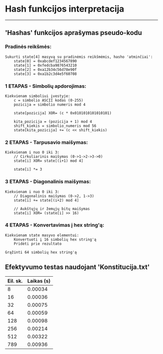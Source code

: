 # Hash funkcijos interpretacija
----
## 'Hashas' funkcijos aprašymas pseudo-kodu

### Pradinės reikšmės:
```
Sukurti state[4] masyvą su pradinėmis reikšmėmis, hasho 'atminčiai':
    state[0] = 0xabcdef1234567890
    state[1] = 0xfedcba9876543210  
    state[2] = 0xa12b34c56d78e90f
    state[3] = 0xa1b2c3d4e5f60708
```

### 1 ETAPAS - Simbolių apdorojimas:
```
Kiekvienam simboliui įvestyje:
    c = simbolio ASCII kodas (0-255)
    pozicija = simbolio numeris mod 4
    
    state[pozicija] XOR= (c * 0x0101010101010101)
    
    kita_pozicija = (pozicija + 1) mod 4
    shift_kiekis = simbolio_numeris mod 56
    state[kita_pozicija] += (c << shift_kiekis)
```

### 2 ETAPAS - Tarpusavio maišymas:
```
Kiekvienam i nuo 0 iki 3:
    // Cirkuliarinis maišymas (0->1->2->3->0)
    state[i] XOR= state[(i+1) mod 4]
    
    state[i] *= 3
```

### 3 ETAPAS - Diagonalinis maišymas:
```
Kiekvienam i nuo 0 iki 3:
    // Diagonalinis maišymas (0->2, 1->3)
    state[i] += state[(i+2) mod 4]
    
    // Aukštųjų ir žemųjų bitų maišymas
    state[i] XOR= (state[i] >> 16)
```

### 4 ETAPAS - Konvertavimas į hex string'ą:
```
Kiekvienam state masyvo elementui:
    Konvertuoti į 16 simbolių hex string'ą
    Pridėti prie rezultato

Grąžinti 64 simbolių hex string'ą
```







## Efektyvumo testas naudojant 'Konstitucija.txt'
| Eil. sk. | Laikas (s) |
| -------- | ------- | 
| 8        | 0.00034 |
| 16       | 0.00036 |
| 32       | 0.00075 | 
| 64       | 0.00059 |
| 128      | 0.00098 |
| 256      | 0.00214 | 
| 512      | 0.00322 | 
| 789      | 0.00936 | 